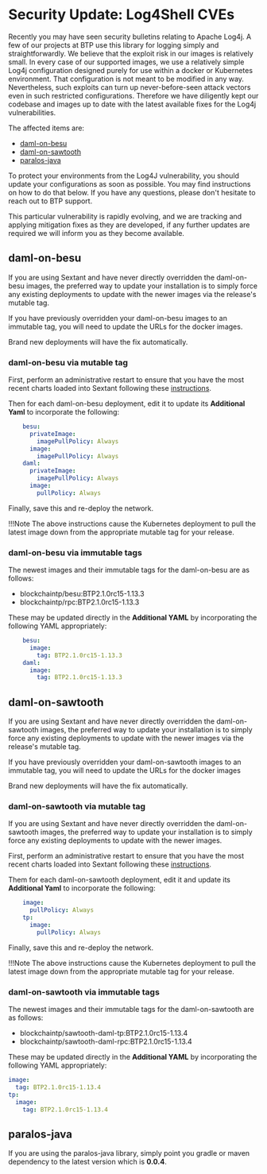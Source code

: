 # Security Update: Log4Shell CVEs

Recently you may have seen security bulletins relating to Apache Log4j. A few of
our projects at BTP use this library for logging simply and straightforwardly.
We believe that the exploit risk in our images is relatively small. In every
case of our supported images, we use a relatively simple Log4j configuration
designed purely for use within a docker or Kubernetes environment. That
configuration is not meant to be modified in any way. Nevertheless, such
exploits can turn up never-before-seen attack vectors even in such restricted
configurations. Therefore we have diligently kept our codebase and images up to
date with the latest available fixes for the Log4j vulnerabilities.

The affected items are:

* [daml-on-besu](#daml-on-besu)
* [daml-on-sawtooth](#daml-on-sawtooth)
* [paralos-java](#paralos-java)

To protect your environments from the Log4J vulnerability, you should update
your configurations as soon as possible. You may find instructions on how to do
that below. If you have any questions, please don't hesitate to reach out to
BTP support.

This particular vulnerability is rapidly evolving, and we are tracking and
applying mitigation fixes as they are developed, if any further updates are
required we will inform you as they become available.

## daml-on-besu

If you are using Sextant and have never directly overridden the daml-on-besu
images, the preferred way to update your installation is to simply force any
existing deployments to update with the newer images via the release's
mutable tag.

If you have previously overridden your daml-on-besu images to an immutable tag,
you will need to update the URLs for the docker images.

Brand new deployments will have the fix automatically.

### daml-on-besu via mutable tag

First, perform an administrative restart to ensure that you have the most
recent charts loaded into Sextant following these
[instructions](../admin/operations.md).

Then for each daml-on-besu deployment, edit it to update its __Additional Yaml__
to incorporate the following:

```yaml
    besu:
      privateImage:
        imagePullPolicy: Always
      image:
        imagePullPolicy: Always
    daml:
      privateImage:
        imagePullPolicy: Always
      image:
        pullPolicy: Always
```

Finally, save this and re-deploy the network.

!!!Note
    The above instructions cause the Kubernetes deployment to pull the latest
    image down from the appropriate mutable tag for your release.

### daml-on-besu via immutable tags

The newest images and their immutable tags for the daml-on-besu are as follows:

* blockchaintp/besu:BTP2.1.0rc15-1.13.3
* blockchaintp/rpc:BTP2.1.0rc15-1.13.3

These may be updated directly in the __Additional YAML__ by incorporating the
following YAML appropriately:

```yaml
    besu:
      image:
        tag: BTP2.1.0rc15-1.13.3
    daml:
      image:
        tag: BTP2.1.0rc15-1.13.3
```

## daml-on-sawtooth

If you are using Sextant and have never directly overridden the daml-on-sawtooth
images, the preferred way to update your installation is to simply force any
existing deployments to update with the newer images via the release's
mutable tag.

If you have previously overridden your daml-on-sawtooth images to an immutable
tag, you will need to update the URLs for the docker images

Brand new deployments will have the fix automatically.

### daml-on-sawtooth via mutable tag

If you are using Sextant and have never directly overridden the daml-on-sawtooth
images, the preferred way to update your installation is to simply force any
existing deployments to update with the newer images.

First, perform an administrative restart to ensure that you have the most
recent charts loaded into Sextant following these
[instructions](../admin/operations.md).

Them for each daml-on-sawtooth deployment, edit it and update its
__Additional Yaml__ to incorporate the following:

```yaml
    image:
      pullPolicy: Always
    tp:
      image:
        pullPolicy: Always
```

Finally, save this and re-deploy the network.

!!!Note
    The above instructions cause the Kubernetes deployment to pull the latest
    image down from the appropriate mutable tag for your release.

### daml-on-sawtooth via immutable tags

The newest images and their immutable tags for the daml-on-sawtooth are as
follows:

* blockchaintp/sawtooth-daml-tp:BTP2.1.0rc15-1.13.4
* blockchaintp/sawtooth-daml-rpc:BTP2.1.0rc15-1.13.4

These may be updated directly in the __Additional YAML__ by incorporating the
following YAML appropriately:

```yaml
image:
  tag: BTP2.1.0rc15-1.13.4
tp:
  image:
    tag: BTP2.1.0rc15-1.13.4
```

## paralos-java

If you are using the paralos-java library, simply point you gradle or maven
dependency to the latest version which is __0.0.4__.
